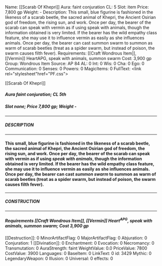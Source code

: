 Name: [[Scarab Of Khepri]]
Aura: faint conjuration
CL: 5
Slot: item
Price: 7,800 gp
Weight: -
Description: This small, blue figurine is fashioned in the likeness of a scarab beetle, the sacred animal of Khepri, the Ancient Osirian god of freedom, the rising sun, and work. Once per day, the bearer of the scarab can speak with vermin as if using speak with animals, though the information obtained is very limited. If the bearer has the wild empathy class feature, she may use it to influence vermin as easily as she influences animals. Once per day, the bearer can cast summon swarm to summon as warm of scarab beetles (treat as a spider swarm, but instead of poison, the swarm causes filth fever).
Requirements: [[Craft Wondrous Item]], [[Vermin]] HeartAPG, speak with animals, summon swarm
Cost: 3,900 gp
Group: Wondrous Item
Source: AP 84
AL: 0
Int: 0
Wis: 0
Cha: 0
Ego: 0
Communication: 0
Senses: 0
Powers: 0
MagicItems: 0
FullText: <link rel="stylesheet"href="PF.css"><div class="heading"><p class="alignleft">[[Scarab Of Khepri]]</p><div style="clear: both;"></div></div><div><h5><b>Aura </b>faint conjuration; <b>CL </b>5th</h5><h5><b>Slot </b>none; <b>Price </b>7,800 gp; <b>Weight </b>-</h5></div><hr/><div><h5><b>DESCRIPTION</b></h5></div><hr/><div><h4><p>This small, blue figurine is fashioned in the likeness of a scarab beetle, the sacred animal of Khepri, the Ancient Osirian god of freedom, the rising sun, and work. Once per day, the bearer of the scarab can speak with vermin as if using <i>speak with animals</i>, though the information obtained is very limited. If the bearer has the wild empathy class feature, she may use it to influence vermin as easily as she influences animals. Once per day, the bearer can cast <i>summon swarm</i> to summon as warm of scarab beetles (treat as a spider swarm, but instead of poison, the swarm causes filth fever).</p></h4></div><hr/><div><h5><b>CONSTRUCTION</b></h5></div><hr/><div><h5><b>Requirements </b>[[Craft Wondrous Item]], [[Vermin]] Heart<sup>APG</sup>, <i>speak with animals</i>, <i>summon swarm</i>; <b>Cost </b>3,900 gp</h5></div>
[[Destruction]]: 0
MinorArtifactFlag: 0
MajorArtifactFlag: 0
Abjuration: 0
Conjuration: 1
[[Divination]]: 0
Enchantment: 0
Evocation: 0
Necromancy: 0
Transmutation: 0
AuraStrength: faint
WeightValue: 0.0
PriceValue: 7800
CostValue: 3900
Languages: 0
BaseItem: 0
LinkText: 0
id: 3429
Mythic: 0
LegendaryWeapon: 0
Illusion: 0
Universal: 0
effects: 0
